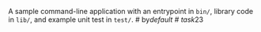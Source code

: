A sample command-line application with an entrypoint in `bin/`, library code
in `lib/`, and example unit test in `test/`.
#   b y _ d e f a u l t  
 #   t a s k _ 2 3  
 